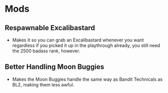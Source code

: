 # Mods

## Respawnable Excalibastard
- Makes it so you can grab an Excalibastard whenever you want regardless if you picked it up in the playthrough already, you still need the 2500 badass rank, however.

## Better Handling Moon Buggies
- Makes the Moon Buggies handle the same way as Bandit Technicals as BL2, making them less awful.
